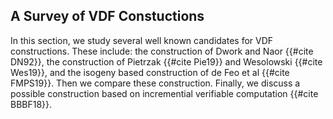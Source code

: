 ## A Survey of VDF Constuctions

In this section, we study several well known candidates for VDF constructions. These include: the construction of Dwork and Naor {{#cite DN92}}, the construction of Pietrzak {{#cite Pie19}} and Wesolowski {{#cite Wes19}}, and the isogeny based construction of de Feo et al {{#cite FMPS19}}. Then we compare these construction. Finally, we discuss a possible construction based on incremential verifiable computation {{#cite BBBF18}}.








